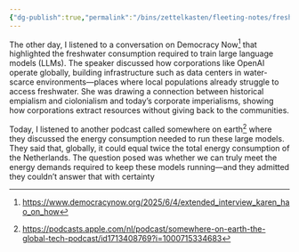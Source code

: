 ```yaml
---
{"dg-publish":true,"permalink":"/bins/zettelkasten/fleeting-notes/fresh-water-and-electricity-consumption-by-ll-ms/","created":"2025-07-09T22:55:37.849+02:00","updated":"2025-07-10T20:30:36.226+02:00"}
---
```


The other day, I listened to a conversation on Democracy Now[^1] that highlighted the freshwater consumption required to train large language models (LLMs). The speaker discussed how corporations like OpenAI operate globally, building infrastructure such as data centers in water-scarce environments—places where local populations already struggle to access freshwater. She was drawing a connection between historical empialism and ciolonialism and today’s corporate imperialisms, showing how corporations extract resources without giving back to the communities.

Today, I listened to another podcast called somewhere on earth[^2] where they discussed the energy consumption needed to run these large models. They said that, globally, it could equal twice the total energy consumption of the Netherlands. The question posed was whether we can truly meet the energy demands required to keep these models running—and they admitted they couldn’t answer that with certainty

[^1]: https://www.democracynow.org/2025/6/4/extended_interview_karen_hao_on_how

[^2]: https://podcasts.apple.com/nl/podcast/somewhere-on-earth-the-global-tech-podcast/id1713408769?i=1000715334683
